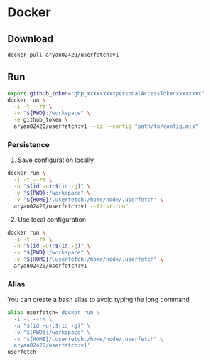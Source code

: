 # Docker

## Download

```bash
docker pull aryan02420/userfetch:v1
```
## Run

```bash
export github_token="ghp_xxxxxxxxxpersonalAccessTokenxxxxxxxx"
docker run \
  -i -t --rm \
  -v "${PWD}:/workspace" \
  -e github_token \
  aryan02420/userfetch:v1 --ci --config "path/to/config.mjs"
```

### Persistence
1. Save configuration locally

```bash
docker run \
  -i -t --rm \
  -u "$(id -u):$(id -g)" \
  -v "${PWD}:/workspace" \
  -v "${HOME}/.userfetch:/home/node/.userfetch" \
  aryan02420/userfetch:v1 --first-run"
```

2. Use local configuration

```bash
docker run \
  -i -t --rm \
  -u "$(id -u):$(id -g)" \
  -v "${PWD}:/workspace" \
  -v "${HOME}/.userfetch:/home/node/.userfetch" \
  aryan02420/userfetch:v1
```

### Alias

You can create a bash alias to avoid typing the long command

```bash
alias userfetch='docker run \
  -i -t --rm \
  -u "$(id -u):$(id -g)" \
  -v "${PWD}:/workspace" \
  -v "${HOME}/.userfetch:/home/node/.userfetch" \
  aryan02420/userfetch:v1'
userfetch
```
